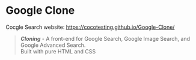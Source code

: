 # Google Clone
Cocgle Search website: https://cocotesting.github.io/Google-Clone/
> **_Cloning_** - A front-end for Google Search, Google Image Search, and Google Advanced Search. <br>
> Built with pure HTML and CSS
